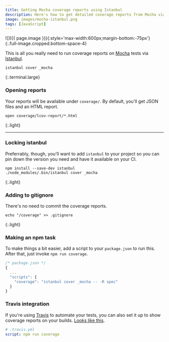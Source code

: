 ```yaml
---
title: Getting Mocha coverage reports using Istanbul
description: Here's how to get detailed coverage reports from Mocha via Istanbul.
image: images/mocha-istanbul.png
tags: [JavaScript]
---
```


![]({{ page.image }}){:style='max-width:600px;margin-bottom:-75px'}
{:.full-image.cropped.bottom-space-4}

This is all you really need to run coverage reports on [Mocha] tests via [Istanbul].

```
istanbul cover _mocha
```
{:.terminal.large}

### Opening reports
Your reports will be available under `coverage/`. By default, you'll get  JSON files and an HTML report.

```nohighlight
open coverage/lcov-report/*.html
```
{:.light}

----

### Locking istanbul
Preferrably, though, you'll want to add `istanbul` to your project so you can pin down the version you need and have it available on your CI.

[Mocha]: http://mochajs.org/
[Istanbul]: https://www.npmjs.com/package/istanbul

```nohighlight
npm install --save-dev istanbul
./node_modules/.bin/istanbul cover _mocha
```
{:.light}

### Adding to gitignore
There's no need to commit the coverage reports.

```nohighlight
echo "/coverage" >> .gitignore
```
{:.light}

### Making an npm task
To make things a bit easier, add a script to your `package.json` to run this. After that, just invoke `npm run coverage`.

```js
/* package.json */
{
  ...
  "scripts": {
    "coverage": "istanbul cover _mocha -- -R spec"
  }
}
```

### Travis integration
If you're using [Travis] to automate your tests, you can also set it up to show coverage reports on your builds. [Looks like this](https://travis-ci.org/rstacruz/ractive-ractive).

```yml
# .travis.yml
script: npm run coverage
```

[Travis]: https://travis-ci.org/

